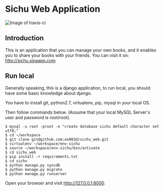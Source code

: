 # Sichu Web Application

![Image of travis-ci](https://travis-ci.org/ax003d/sichu_web.svg?branch=master)

## Introduction

This is an application that you can manage your own books, and it enables you to share your books with your friends.
You can visit it on: http://sichu.sinaapp.com

## Run local

Generally speaking, this is a django application, to run local, you should have some basic knowledge about django.

You have to install git, python2.7, virtualenv, pip, mysql in your local OS.

Then follow commands below. (Assume that your local MySQL Server's user and password is root/root).
```
$ mysql -u root -proot -e "create database sichu default character set utf8;"
$ cd ~/workspace
$ git clone git@github.com:ax003d/sichu_web.git
$ virtualenv ~/workspace/env-sichu
$ source ~/workspace/env-sichu/bin/activate
$ cd sichu_web
$ pip install -r requirements.txt
$ cd sichu
$ python manage.py syncdb
$ python manage.py migrate
$ python manage.py runserver
```
Open your browser and visit http://127.0.0.1:8000.
